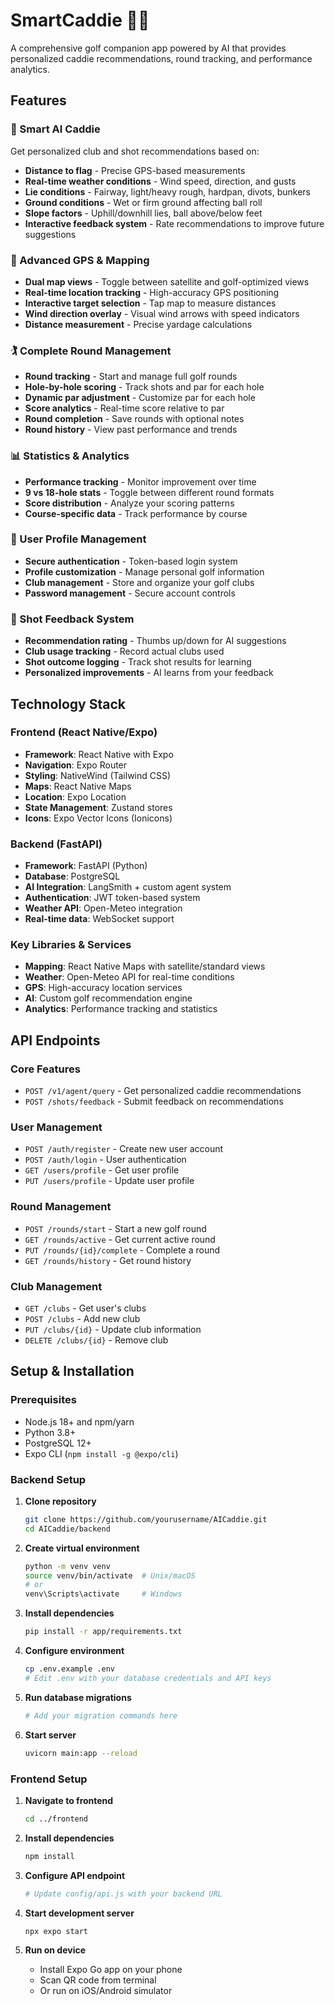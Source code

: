 # SmartCaddie 🏌️‍♂️

A comprehensive golf companion app powered by AI that provides personalized caddie recommendations, round tracking, and performance analytics.

## Features

### 🤖 Smart AI Caddie
Get personalized club and shot recommendations based on:
- **Distance to flag** - Precise GPS-based measurements
- **Real-time weather conditions** - Wind speed, direction, and gusts
- **Lie conditions** - Fairway, light/heavy rough, hardpan, divots, bunkers
- **Ground conditions** - Wet or firm ground affecting ball roll
- **Slope factors** - Uphill/downhill lies, ball above/below feet
- **Interactive feedback system** - Rate recommendations to improve future suggestions

### 📍 Advanced GPS & Mapping
- **Dual map views** - Toggle between satellite and golf-optimized views
- **Real-time location tracking** - High-accuracy GPS positioning
- **Interactive target selection** - Tap map to measure distances
- **Wind direction overlay** - Visual wind arrows with speed indicators
- **Distance measurement** - Precise yardage calculations

### 🏌️ Complete Round Management
- **Round tracking** - Start and manage full golf rounds
- **Hole-by-hole scoring** - Track shots and par for each hole
- **Dynamic par adjustment** - Customize par for each hole
- **Score analytics** - Real-time score relative to par
- **Round completion** - Save rounds with optional notes
- **Round history** - View past performance and trends

### 📊 Statistics & Analytics
- **Performance tracking** - Monitor improvement over time
- **9 vs 18-hole stats** - Toggle between different round formats
- **Score distribution** - Analyze your scoring patterns
- **Course-specific data** - Track performance by course

### 👤 User Profile Management
- **Secure authentication** - Token-based login system
- **Profile customization** - Manage personal golf information
- **Club management** - Store and organize your golf clubs
- **Password management** - Secure account controls

### 🎯 Shot Feedback System
- **Recommendation rating** - Thumbs up/down for AI suggestions
- **Club usage tracking** - Record actual clubs used
- **Shot outcome logging** - Track shot results for learning
- **Personalized improvements** - AI learns from your feedback

## Technology Stack

### Frontend (React Native/Expo)
- **Framework**: React Native with Expo
- **Navigation**: Expo Router
- **Styling**: NativeWind (Tailwind CSS)
- **Maps**: React Native Maps
- **Location**: Expo Location
- **State Management**: Zustand stores
- **Icons**: Expo Vector Icons (Ionicons)

### Backend (FastAPI)
- **Framework**: FastAPI (Python)
- **Database**: PostgreSQL
- **AI Integration**: LangSmith + custom agent system
- **Authentication**: JWT token-based system
- **Weather API**: Open-Meteo integration
- **Real-time data**: WebSocket support

### Key Libraries & Services
- **Mapping**: React Native Maps with satellite/standard views
- **Weather**: Open-Meteo API for real-time conditions
- **GPS**: High-accuracy location services
- **AI**: Custom golf recommendation engine
- **Analytics**: Performance tracking and statistics

## API Endpoints

### Core Features
- `POST /v1/agent/query` - Get personalized caddie recommendations
- `POST /shots/feedback` - Submit feedback on recommendations

### User Management
- `POST /auth/register` - Create new user account
- `POST /auth/login` - User authentication
- `GET /users/profile` - Get user profile
- `PUT /users/profile` - Update user profile

### Round Management
- `POST /rounds/start` - Start a new golf round
- `GET /rounds/active` - Get current active round
- `PUT /rounds/{id}/complete` - Complete a round
- `GET /rounds/history` - Get round history

### Club Management
- `GET /clubs` - Get user's clubs
- `POST /clubs` - Add new club
- `PUT /clubs/{id}` - Update club information
- `DELETE /clubs/{id}` - Remove club

## Setup & Installation

### Prerequisites
- Node.js 18+ and npm/yarn
- Python 3.8+
- PostgreSQL 12+
- Expo CLI (`npm install -g @expo/cli`)

### Backend Setup
1. **Clone repository**
   ```bash
   git clone https://github.com/yourusername/AICaddie.git
   cd AICaddie/backend
   ```

2. **Create virtual environment**
   ```bash
   python -m venv venv
   source venv/bin/activate  # Unix/macOS
   # or
   venv\Scripts\activate     # Windows
   ```

3. **Install dependencies**
   ```bash
   pip install -r app/requirements.txt
   ```

4. **Configure environment**
   ```bash
   cp .env.example .env
   # Edit .env with your database credentials and API keys
   ```

5. **Run database migrations**
   ```bash
   # Add your migration commands here
   ```

6. **Start server**
   ```bash
   uvicorn main:app --reload
   ```

### Frontend Setup
1. **Navigate to frontend**
   ```bash
   cd ../frontend
   ```

2. **Install dependencies**
   ```bash
   npm install
   ```

3. **Configure API endpoint**
   ```bash
   # Update config/api.js with your backend URL
   ```

4. **Start development server**
   ```bash
   npx expo start
   ```

5. **Run on device**
   - Install Expo Go app on your phone
   - Scan QR code from terminal
   - Or run on iOS/Android simulator

